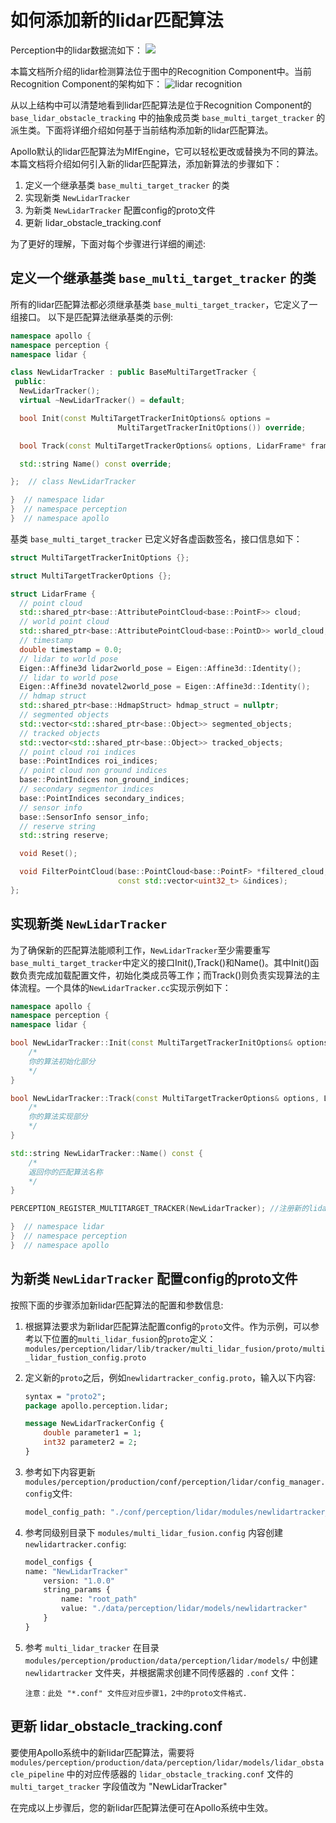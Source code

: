 # 如何添加新的lidar匹配算法

Perception中的lidar数据流如下：
![](https://github.com/ApolloAuto/apollo/blob/r7.0.0/docs/specs/images/lidar_perception_data_flow.png)

本篇文档所介绍的lidar检测算法位于图中的Recognition Component中。当前Recognition Component的架构如下：
![lidar recognition](images/lidar_recognition.png)

从以上结构中可以清楚地看到lidar匹配算法是位于Recognition Component的 `base_lidar_obstacle_tracking` 中的抽象成员类 `base_multi_target_tracker` 的派生类。下面将详细介绍如何基于当前结构添加新的lidar匹配算法。

Apollo默认的lidar匹配算法为MlfEngine，它可以轻松更改或替换为不同的算法。本篇文档将介绍如何引入新的lidar匹配算法，添加新算法的步骤如下：

1. 定义一个继承基类 `base_multi_target_tracker` 的类
2. 实现新类 `NewLidarTracker`
3. 为新类 `NewLidarTracker` 配置config的proto文件
4. 更新 lidar_obstacle_tracking.conf

为了更好的理解，下面对每个步骤进行详细的阐述:

## 定义一个继承基类 `base_multi_target_tracker` 的类

所有的lidar匹配算法都必须继承基类 `base_multi_target_tracker`，它定义了一组接口。 以下是匹配算法继承基类的示例:

```c++
namespace apollo {
namespace perception {
namespace lidar {

class NewLidarTracker : public BaseMultiTargetTracker {
 public:
  NewLidarTracker();
  virtual ~NewLidarTracker() = default;

  bool Init(const MultiTargetTrackerInitOptions& options =
                        MultiTargetTrackerInitOptions()) override;

  bool Track(const MultiTargetTrackerOptions& options, LidarFrame* frame) override;

  std::string Name() const override;

};  // class NewLidarTracker

}  // namespace lidar
}  // namespace perception
}  // namespace apollo
```

基类 `base_multi_target_tracker` 已定义好各虚函数签名，接口信息如下：

```c++
struct MultiTargetTrackerInitOptions {};

struct MultiTargetTrackerOptions {};

struct LidarFrame {
  // point cloud
  std::shared_ptr<base::AttributePointCloud<base::PointF>> cloud;
  // world point cloud
  std::shared_ptr<base::AttributePointCloud<base::PointD>> world_cloud;
  // timestamp
  double timestamp = 0.0;
  // lidar to world pose
  Eigen::Affine3d lidar2world_pose = Eigen::Affine3d::Identity();
  // lidar to world pose
  Eigen::Affine3d novatel2world_pose = Eigen::Affine3d::Identity();
  // hdmap struct
  std::shared_ptr<base::HdmapStruct> hdmap_struct = nullptr;
  // segmented objects
  std::vector<std::shared_ptr<base::Object>> segmented_objects;
  // tracked objects
  std::vector<std::shared_ptr<base::Object>> tracked_objects;
  // point cloud roi indices
  base::PointIndices roi_indices;
  // point cloud non ground indices
  base::PointIndices non_ground_indices;
  // secondary segmentor indices
  base::PointIndices secondary_indices;
  // sensor info
  base::SensorInfo sensor_info;
  // reserve string
  std::string reserve;

  void Reset();

  void FilterPointCloud(base::PointCloud<base::PointF> *filtered_cloud,
                        const std::vector<uint32_t> &indices);
};
```

## 实现新类 `NewLidarTracker`

为了确保新的匹配算法能顺利工作，`NewLidarTracker`至少需要重写`base_multi_target_tracker`中定义的接口Init(),Track()和Name()。其中Init()函数负责完成加载配置文件，初始化类成员等工作；而Track()则负责实现算法的主体流程。一个具体的`NewLidarTracker.cc`实现示例如下：

```c++
namespace apollo {
namespace perception {
namespace lidar {

bool NewLidarTracker::Init(const MultiTargetTrackerInitOptions& options) {
    /*
    你的算法初始化部分
    */
}

bool NewLidarTracker::Track(const MultiTargetTrackerOptions& options, LidarFrame* frame) {
    /*
    你的算法实现部分
    */
}

std::string NewLidarTracker::Name() const {
    /*
    返回你的匹配算法名称
    */
}

PERCEPTION_REGISTER_MULTITARGET_TRACKER(NewLidarTracker); //注册新的lidar_tracker

}  // namespace lidar
}  // namespace perception
}  // namespace apollo
```


## 为新类 `NewLidarTracker` 配置config的proto文件

按照下面的步骤添加新lidar匹配算法的配置和参数信息:

1. 根据算法要求为新lidar匹配算法配置config的`proto`文件。作为示例，可以参考以下位置的`multi_lidar_fusion`的`proto`定义：`modules/perception/lidar/lib/tracker/multi_lidar_fusion/proto/multi_lidar_fustion_config.proto`

2. 定义新的`proto`之后，例如`newlidartracker_config.proto`，输入以下内容:

    ```protobuf
    syntax = "proto2";
    package apollo.perception.lidar;

    message NewLidarTrackerConfig {
        double parameter1 = 1;
        int32 parameter2 = 2;
    }
    ```

3. 参考如下内容更新 `modules/perception/production/conf/perception/lidar/config_manager.config`文件:

    ```protobuf
    model_config_path: "./conf/perception/lidar/modules/newlidartracker_config.config"
    ```

4. 参考同级别目录下 `modules/multi_lidar_fusion.config` 内容创建 `newlidartracker.config`:

    ```protobuf
    model_configs {
    name: "NewLidarTracker"
        version: "1.0.0"
        string_params {
            name: "root_path"
            value: "./data/perception/lidar/models/newlidartracker"
        }
    }
    ```

5. 参考 `multi_lidar_tracker` 在目录 `modules/perception/production/data/perception/lidar/models/` 中创建 `newlidartracker` 文件夹，并根据需求创建不同传感器的 `.conf` 文件：

    ```
    注意：此处 "*.conf" 文件应对应步骤1，2中的proto文件格式.
    ```

## 更新 lidar_obstacle_tracking.conf

要使用Apollo系统中的新lidar匹配算法，需要将 `modules/perception/production/data/perception/lidar/models/lidar_obstacle_pipeline` 中的对应传感器的 `lidar_obstacle_tracking.conf` 文件的 `multi_target_tracker` 字段值改为 "NewLidarTracker"

在完成以上步骤后，您的新lidar匹配算法便可在Apollo系统中生效。
